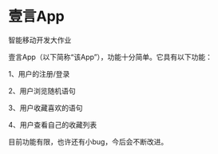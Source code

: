 # 壹言App
智能移动开发大作业

壹言App（以下简称“该App”），功能十分简单。它具有以下功能：

1、用户的注册/登录

2、用户浏览随机语句

3、用户收藏喜欢的语句

4、用户查看自己的收藏列表

目前功能有限，也许还有小bug，今后会不断改进。